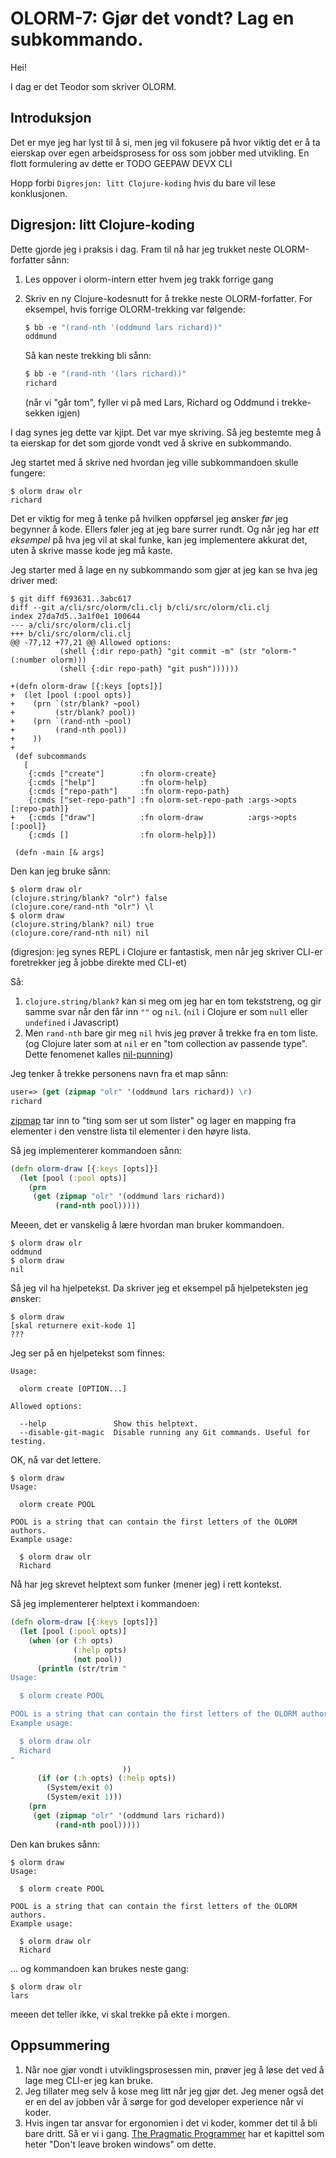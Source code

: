 # OLORM-7: Gjør det vondt? Lag en subkommando.

Hei!

I dag er det Teodor som skriver OLORM.

## Introduksjon

Det er mye jeg har lyst til å si, men jeg vil fokusere på hvor viktig det er å ta eierskap over egen arbeidsprosess for oss som jobber med utvikling.
En flott formulering av dette er TODO GEEPAW DEVX CLI

Hopp forbi `Digresjon: litt Clojure-koding` hvis du bare vil lese konklusjonen.

## Digresjon: litt Clojure-koding

Dette gjorde jeg i praksis i dag.
Fram til nå har jeg trukket neste OLORM-forfatter sånn:

1. Les oppover i olorm-intern etter hvem jeg trakk forrige gang

2. Skriv en ny Clojure-kodesnutt for å trekke neste OLORM-forfatter.
   For eksempel, hvis forrige OLORM-trekking var følgende:

    ```clj
    $ bb -e "(rand-nth '(oddmund lars richard))"
    oddmund
    ```
    
    Så kan neste trekking bli sånn:
    
    ```clj
    $ bb -e "(rand-nth '(lars richard))"
    richard
    ```
    
    (når vi "går tom", fyller vi på med Lars, Richard og Oddmund i trekke-sekken igjen)
    
I dag synes jeg dette var kjipt.
Det var mye skriving.
Så jeg bestemte meg å ta eierskap for det som gjorde vondt ved å skrive en subkommando.

Jeg startet med å skrive ned hvordan jeg ville subkommandoen skulle fungere:

```shell
$ olorm draw olr
richard
```

Det er viktig for meg å tenke på hvilken oppførsel jeg ønsker _før_ jeg begynner å kode.
Ellers føler jeg at jeg bare surrer rundt.
Og når jeg har _ett eksempel_ på hva jeg vil at skal funke, kan jeg implementere akkurat det, uten å skrive masse kode jeg må kaste.

Jeg starter med å lage en ny subkommando som gjør at jeg kan se hva jeg driver med:

```shell
$ git diff f693631..3abc617
diff --git a/cli/src/olorm/cli.clj b/cli/src/olorm/cli.clj
index 27da7d5..3a1f0e1 100644
--- a/cli/src/olorm/cli.clj
+++ b/cli/src/olorm/cli.clj
@@ -77,12 +77,21 @@ Allowed options:
           (shell {:dir repo-path} "git commit -m" (str "olorm-" (:number olorm)))
           (shell {:dir repo-path} "git push"))))))

+(defn olorm-draw [{:keys [opts]}]
+  (let [pool (:pool opts)]
+    (prn `(str/blank? ~pool)
+         (str/blank? pool))
+    (prn `(rand-nth ~pool)
+         (rand-nth pool))
+    ))
+
 (def subcommands
   [
    {:cmds ["create"]        :fn olorm-create}
    {:cmds ["help"]          :fn olorm-help}
    {:cmds ["repo-path"]     :fn olorm-repo-path}
    {:cmds ["set-repo-path"] :fn olorm-set-repo-path :args->opts [:repo-path]}
+   {:cmds ["draw"]          :fn olorm-draw          :args->opts [:pool]}
    {:cmds []                :fn olorm-help}])

 (defn -main [& args]
```

Den kan jeg bruke sånn:

```shell
$ olorm draw olr
(clojure.string/blank? "olr") false
(clojure.core/rand-nth "olr") \l
$ olorm draw
(clojure.string/blank? nil) true
(clojure.core/rand-nth nil) nil
```

(digresjon: jeg synes REPL i Clojure er fantastisk, men når jeg skriver CLI-er foretrekker jeg å jobbe direkte med CLI-et)

Så:

1. `clojure.string/blank?` kan si meg om jeg har en tom tekststreng, og gir samme svar når den får inn `""` og `nil`.
   (`nil` i Clojure er som `null` eller `undefined` i Javascript)
2. Men `rand-nth` bare gir meg `nil` hvis jeg prøver å trekke fra en tom liste.
   (og Clojure later som at `nil` er en "tom collection av passende type". Dette fenomenet kalles [nil-punning])

[nil-punning]: https://ericnormand.me/podcast/what-is-nil-punning

Jeg tenker å trekke personens navn fra et map sånn:

```clojure
user=> (get (zipmap "olr" '(oddmund lars richard)) \r)
richard
```

[zipmap] tar inn to "ting som ser ut som lister" og lager en mapping fra elementer i den venstre lista til elementer i den høyre lista.

[zipmap]: https://clojuredocs.org/clojure.core/zipmap

Så jeg implementerer kommandoen sånn:

```clojure
(defn olorm-draw [{:keys [opts]}]
  (let [pool (:pool opts)]
    (prn
     (get (zipmap "olr" '(oddmund lars richard))
          (rand-nth pool)))))
```

Meeen, det er vanskelig å lære hvordan man bruker kommandoen.

```shell
$ olorm draw olr
oddmund
$ olorm draw
nil
```

Så jeg vil ha hjelpetekst.
Da skriver jeg et eksempel på hjelpeteksten jeg ønsker:

```shell
$ olorm draw
[skal returnere exit-kode 1]
???
```

Jeg ser på en hjelpetekst som finnes:

```shell
Usage:

  olorm create [OPTION...]

Allowed options:

  --help               Show this helptext.
  --disable-git-magic  Disable running any Git commands. Useful for testing.
```

OK, nå var det lettere.

```shell
$ olorm draw
Usage:

  olorm create POOL

POOL is a string that can contain the first letters of the OLORM authors.
Example usage:

  $ olorm draw olr
  Richard
```

Nå har jeg skrevet helptext som funker (mener jeg) i rett kontekst.

Så jeg implementerer helptext i kommandoen:

```clj
(defn olorm-draw [{:keys [opts]}]
  (let [pool (:pool opts)]
    (when (or (:h opts)
              (:help opts)
              (not pool))
      (println (str/trim "
Usage:

  $ olorm create POOL

POOL is a string that can contain the first letters of the OLORM authors.
Example usage:

  $ olorm draw olr
  Richard
"
                         ))
      (if (or (:h opts) (:help opts))
        (System/exit 0)
        (System/exit 1)))
    (prn
     (get (zipmap "olr" '(oddmund lars richard))
          (rand-nth pool)))))
```

Den kan brukes sånn:

```shell
$ olorm draw
Usage:

  $ olorm create POOL

POOL is a string that can contain the first letters of the OLORM authors.
Example usage:

  $ olorm draw olr
  Richard
```

... og kommandoen kan brukes neste gang:

```shell
$ olorm draw olr
lars
```

meeen det teller ikke, vi skal trekke på ekte i morgen.

## Oppsummering

1. Når noe gjør vondt i utviklingsprosessen min, prøver jeg å løse det ved å lage meg CLI-er jeg kan bruke.
2. Jeg tillater meg selv å kose meg litt når jeg gjør det.
   Jeg mener også det er en del av jobben vår å sørge for god developer experience når vi koder.
3. Hvis ingen tar ansvar for ergonomien i det vi koder, kommer det til å bli bare dritt.
   Så er vi i gang.
   [The Pragmatic Programmer] har et kapittel som heter "Don't leave broken windows" om dette.
   
[The Pragmatic Programmer]: https://play.teod.eu/the-pragmatic-programmer/

